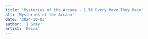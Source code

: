 ```yaml
---
title: 'Mysteries of the Arcana - 1.56 Every Move They Make'
alt: 'Mysteries of the Arcana'
date: '2024-10-03'
author: 'J Gray'
artist: 'Keira'
---
```

